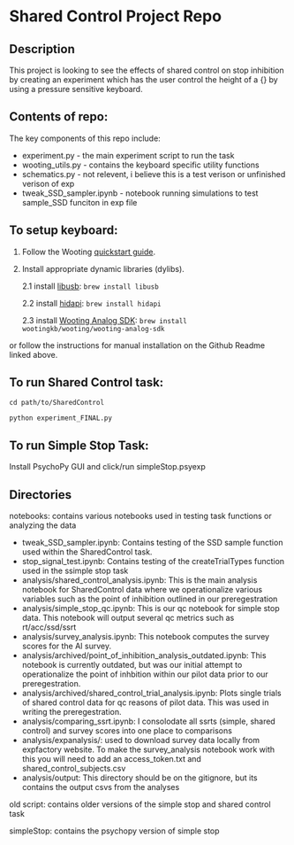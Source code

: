 # Shared Control Project Repo

## Description
This project is looking to see the effects of shared control on stop inhibition by creating an experiment 
which has the user control the height of a {} by using a pressure sensitive keyboard.

## Contents of repo:
The key components of this repo include:
<ul>
    <li>experiment.py - the main experiment script to run the task</li>
    <li>wooting_utils.py - contains the keyboard specific utility functions</li>
    <li>schematics.py - not relevent, i believe this is a test verison or unfinished verison of exp</li>
    <li>tweak_SSD_sampler.ipynb - notebook running simulations to test sample_SSD funciton in exp file</li>
</ul>

## To setup keyboard:
1. Follow the Wooting [quickstart guide](https://wooting.io/quickstart).
2. Install appropriate dynamic libraries (dylibs). 

    2.1 install [libusb](https://libusb.info/):
            `brew install libusb` 

    2.2 install [hidapi](https://formulae.brew.sh/formula/hidapi):
            `brew install hidapi` 
    
    2.3 install [Wooting Analog SDK](https://github.com/WootingKb/wooting-analog-sdk):
            `brew install wootingkb/wooting/wooting-analog-sdk`

or follow the instructions for manual installation on the Github Readme linked above.


## To run Shared Control task:
`cd path/to/SharedControl`

`python experiment_FINAL.py`

## To run Simple Stop Task:
Install PsychoPy GUI and click/run simpleStop.psyexp

## Directories

notebooks: contains various notebooks used in testing task functions or analyzing the data

- tweak_SSD_sampler.ipynb: Contains testing of the SSD sample function used within the SharedControl task.
- stop_signal_test.ipynb: Contains testing of the createTrialTypes function used in the ssimple stop task
- analysis/shared_control_analysis.ipynb: This is the main analysis notebook for SharedControl data where we operationalize various variables such as the point of inhibition outlined in our preregestration
- analysis/simple_stop_qc.ipynb: This is our qc notebook for simple stop data. This notebook will output several qc metrics such as rt/acc/ssd/ssrt
- analysis/survey_analysis.ipynb: This notebook computes the survey scores for the AI survey.
- analysis/archived/point_of_inhibition_analysis_outdated.ipynb: This notebook is currently outdated, but was our initial attempt to operationalize the point of inhbition within our pilot data prior to our preregestration.
- analysis/archived/shared_control_trial_analysis.ipynb: Plots single trials of shared control data for qc reasons of pilot data. This was used in writing the preregestration.
- analysis/comparing_ssrt.ipynb: I consolodate all ssrts (simple, shared control) and survey scores into one place to comparisons
- analysis/expanalysis/: used to download survey data locally from expfactory website. To make the survey_analysis notebook work with this you will need to add an access_token.txt and shared_control_subjects.csv
- analysis/output: This directory should be on the gitignore, but its contains the output csvs from the analyses

old script: contains older versions of the simple stop and shared control task

simpleStop: contains the psychopy version of simple stop
